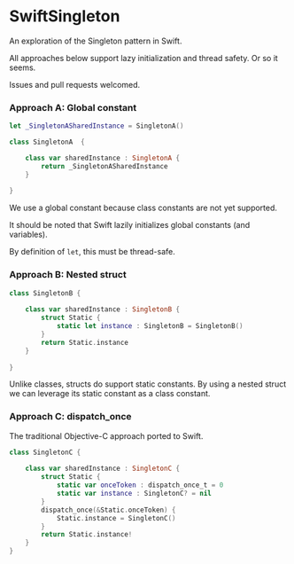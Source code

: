 SwiftSingleton
==============

An exploration of the Singleton pattern in Swift. 

All approaches below support lazy initialization and thread safety. Or so it seems. 

Issues and pull requests welcomed.

### Approach A: Global constant

```swift
let _SingletonASharedInstance = SingletonA()

class SingletonA  {

    class var sharedInstance : SingletonA {
        return _SingletonASharedInstance
    }
    
}
```
We use a global constant because class constants are not yet supported.

It should be noted that Swift lazily initializes global constants (and variables).

By definition of `let`, this must be thread-safe. 

### Approach B: Nested struct

```swift
class SingletonB {
    
    class var sharedInstance : SingletonB {
        struct Static {
            static let instance : SingletonB = SingletonB()
        }
        return Static.instance
    }
    
}
```

Unlike classes, structs do support static constants. By using a nested struct we can leverage its static constant as a class constant.

### Approach C: dispatch_once

The traditional Objective-C approach ported to Swift.

```swift
class SingletonC {
    
    class var sharedInstance : SingletonC {
        struct Static {
            static var onceToken : dispatch_once_t = 0
            static var instance : SingletonC? = nil
        }
        dispatch_once(&Static.onceToken) {
            Static.instance = SingletonC()
        }
        return Static.instance!
    }
}
```
